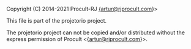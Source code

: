 Copyright (C) 2014-2021 Procult-RJ <{artur@rjprocult.com>}>

This file is part of the projetorio project.

The projetorio project can not be copied and/or distributed without the express
permission of Procult <{artur@rjprocult.com}>.